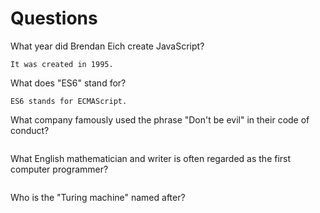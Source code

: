 # Questions

What year did Brendan Eich create JavaScript?

```
It was created in 1995.
```

What does "ES6" stand for?

```
ES6 stands for ECMAScript.
```

What company famously used the phrase "Don't be evil" in their code of conduct?

```

```

What English mathematician and writer is often regarded as the first computer programmer?

```

```

Who is the "Turing machine" named after?

```

```
